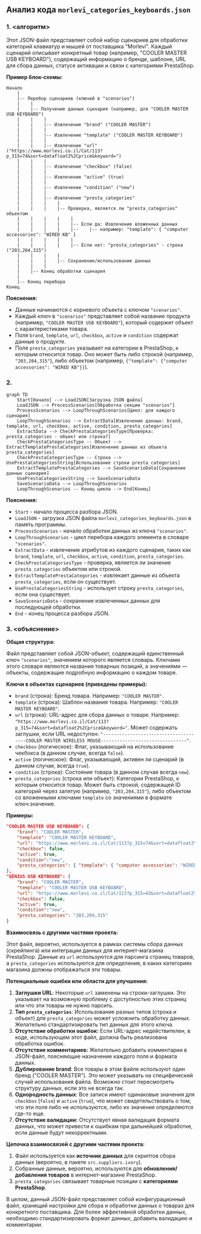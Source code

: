 ## Анализ кода `morlevi_categories_keyboards.json`

### 1. <алгоритм>

Этот JSON-файл представляет собой набор сценариев для обработки категорий клавиатур и мышей от поставщика "Morlevi". Каждый сценарий описывает конкретный товар (например, "COOLER MASTER USB KEYBOARD"), содержащий информацию о бренде, шаблоне, URL для сбора данных, статусе активации и связи с категориями PrestaShop.

**Пример блок-схемы:**

```
Начало
    |
    |-- Перебор сценариев (ключей в "scenarios")
    |    |
    |    |-- Получение данных сценария (например, для "COOLER MASTER USB KEYBOARD")
    |    |    |
    |    |    |-- Извлечение "brand" ("COOLER MASTER")
    |    |    |
    |    |    |-- Извлечение "template" ("COOLER MASTER KEYBOARD")
    |    |    |
    |    |    |-- Извлечение "url" ("https://www.morlevi.co.il/Cat/113?p_315=74&sort=datafloat2%2Cprice&keyword=")
    |    |    |
    |    |    |-- Извлечение "checkbox" (false)
    |    |    |
    |    |    |-- Извлечение "active" (true)
    |    |    |
    |    |    |-- Извлечение "condition" ("new")
    |    |    |
    |    |    |-- Извлечение "presta_categories" 
    |    |    |    |
    |    |    |    |-- Проверка, является ли "presta_categories" объектом
    |    |    |    |    |
    |    |    |    |    |-- Если да: Извлечение вложенных данных
    |    |    |    |    |--    |-- например: "template": { "computer accessories": "WIRED KB" }
    |    |    |    |    |
    |    |    |    |    |-- Если нет: "presta_categories" - строка ("203,204,315")
    |    |    |    |
    |    |    |    |-- Сохранение/использование данных
    |    |    |
    |    |-- Конец обработки сценария
    |
    |-- Конец перебора
Конец
```
**Пояснения:**
- Данные начинаются с корневого объекта с ключом `"scenarios"`.
- Каждый ключ в `"scenarios"`  представляет собой название продукта (например, `"COOLER MASTER USB KEYBOARD"`), который содержит объект с характеристиками товара.
- Поля `brand`, `template`, `url`, `checkbox`, `active` и `condition` содержат данные о продукте.
- Поле `presta_categories` указывает на категории в PrestaShop, к которым относится товар. Оно может быть либо строкой (например, `"203,204,315"`), либо объектом (например, `{"template": {"computer accessories": "WIRED KB"}}`).

### 2. <mermaid>

```mermaid
graph TD
    Start[Начало] --> LoadJSON[Загрузка JSON файла]
    LoadJSON --> ProcessScenarios[Обработка секции "scenarios"]
    ProcessScenarios --> LoopThroughScenarios[Цикл: для каждого сценария]
    LoopThroughScenarios --> ExtractData[Извлечение данных: brand, template, url, checkbox, active, condition, presta_categories]
    ExtractData --> CheckPrestaCategoriesType[Проверка: presta_categories - объект или строка?]
    CheckPrestaCategoriesType -- Объект --> ExtractTemplatePrestaCategories[Извлечение данных из объекта presta_categories]
    CheckPrestaCategoriesType -- Строка -->  UsePrestaCategoriesString[Использование строки presta_categories]
    ExtractTemplatePrestaCategories --> SaveScenarioData[Сохранение данных сценария]
    UsePrestaCategoriesString --> SaveScenarioData
    SaveScenarioData --> LoopThroughScenarios
    LoopThroughScenarios -- Конец цикла --> End[Конец]
```
**Пояснения:**
*   `Start` - начало процесса разбора JSON.
*   `LoadJSON` - загрузка JSON файла `morlevi_categories_keyboards.json` в память программы.
*   `ProcessScenarios` - начало обработки данных из ключа `"scenarios"`.
*   `LoopThroughScenarios` - цикл перебора каждого элемента в словаре  `"scenarios"`.
*   `ExtractData` - извлечение атрибутов из каждого сценария, таких как `brand`, `template`, `url`, `checkbox`, `active`, `condition`, `presta_categories`.
*   `CheckPrestaCategoriesType` - проверка, является ли значение `presta_categories` объектом или строкой.
*    `ExtractTemplatePrestaCategories` - извлекает данные из объекта `presta_categories`, если он существует.
*    `UsePrestaCategoriesString` - использует строку `presta_categories`, если она существует.
*   `SaveScenarioData` - сохранение извлеченных данных для последующей обработки.
*   `End` - конец процесса разбора JSON.

### 3. <объяснение>

**Общая структура:**

Файл представляет собой JSON-объект, содержащий единственный ключ `"scenarios"`, значением которого является словарь. Ключами этого словаря являются названия товарных позиций, а значениями — объекты, содержащие подробную информацию о каждом товаре.

**Ключи в объектах сценариев (приведены примеры):**

-   `brand` (строка): Бренд товара. Например: `"COOLER MASTER"`.
-   `template` (строка): Шаблон названия товара. Например: `"COOLER MASTER KEYBOARD"`.
-   `url` (строка): URL-адрес для сбора данных о товаре. Например: `"https://www.morlevi.co.il/Cat/113?p_315=74&sort=datafloat2%2Cprice&keyword="`. Может содержать заглушки, если URL недоступен: `"--------------------------------------COOLER MASTER WIRELESS MOUSE--------------------------------"`.
-   `checkbox` (логическое): Флаг, указывающий на использование чекбокса (в данном случае, всегда `false`).
-   `active` (логическое): Флаг, указывающий, активен ли сценарий (в данном случае, всегда `true`).
-   `condition` (строка): Состояние товара (в данном случае всегда `new`).
-   `presta_categories` (строка или объект): Категории PrestaShop, к которым относится товар. Может быть строкой, содержащей ID категорий через запятую (например, `"203,204,315"`), либо объектом со вложенными ключами `template` со значениями в формате ключ:значение.

**Примеры:**
```json
"COOLER MASTER USB KEYBOARD": {
    "brand": "COOLER MASTER",
    "template": "COOLER MASTER KEYBOARD",
    "url": "https://www.morlevi.co.il/Cat/113?p_315=74&sort=datafloat2%2Cprice&keyword=",
    "checkbox": false,
    "active": true,
    "condition":"new",
    "presta_categories": { "template": { "computer accessories": "WIRED KB" } }
},
"GENIUS USB KEYBOARD": {
    "brand": "COOLER MASTER",
    "template": "COOLER MASTER USB KEYBOARD",
    "url": "https://www.morlevi.co.il/Cat/113?p_315=43&sort=datafloat2%2Cprice&keyword=",
    "checkbox": false,
    "active": true,
    "condition":"new",
    "presta_categories": "203,204,315"
}
```
**Взаимосвязь с другими частями проекта:**

Этот файл, вероятно, используется в рамках системы сбора данных (скрейпинга) или интеграции данных для интернет-магазина PrestaShop. Данные из `url` используются для парсинга страниц товаров, а `presta_categories` используются для определения, в каких категориях магазина должны отображаться эти товары. 

**Потенциальные ошибки или области для улучшения:**

1.  **Заглушки URL**: Некоторые `url` заменены на строки-заглушки. Это указывает на возможную проблему с доступностью этих страниц или что эти товары не нужно парсить.
2.  **Тип `presta_categories`**: Использование разных типов (строка и объект) для `presta_categories` может усложнить обработку данных. Желательно стандартизировать тип данных для этого ключа.
3.  **Отсутствие обработки ошибок:** Если URL-адрес недействителен, в коде, использующем этот файл, должна быть реализована обработка ошибок.
4.  **Отсутствие комментариев:** Желательно добавить комментарии в JSON-файл, поясняющие назначение каждого поля и формата данных.
5.  **Дублирование brand**: Все товары в этом файле используют один бренд ("COOLER MASTER"). Это может указывать на специфический случай использования файла. Возможно стоит пересмотреть структуру данных, если это не всегда так.
6.  **Однородность данных**: Все записи имеют одинаковые значения для `checkbox` (`false`) и `active` (`true`), что может свидетельствовать о том, что эти поля либо не используются, либо их значения определяются где-то еще.
7.  **Отсутствие валидации:** Отсутствует явная валидация формата данных, что может привести к ошибкам при дальнейшей обработке, если данные будут некорректными.

**Цепочка взаимосвязей с другими частями проекта:**

1.  Файл используется как **источник данных** для скриптов сбора данных (вероятно, в пакете `src.suppliers.ivory`).
2.  Собранные данные, вероятно, используются для **обновления/добавления товаров** в интернет-магазине PrestaShop.
3.  `presta_categories` связывает товарные позиции с **категориями PrestaShop**.

В целом, данный JSON-файл представляет собой конфигурационный файл, хранящий настройки для сбора и обработки данных о товарах для конкретного поставщика. Для более эффективной обработки данных, необходимо стандартизировать формат данных, добавить валидацию и комментарии.